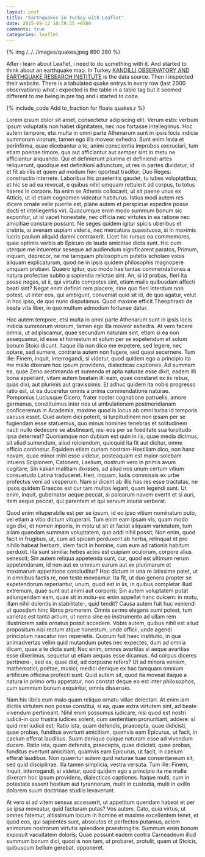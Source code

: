 ```yaml
---
layout: post
title: "Earthquakes in Turkey with Leaflet"
date: 2015-09-12 10:59:55 +0300
comments: true
categories: leaflet
---
```


{% img /../../images/quakes.jpeg 890 280 %}

After i learn about Leaflet, i need to do something with it. And started to think about an earthquake map. In Turkey <a target="_blank" href="http://www.koeri.boun.edu.tr"/>KANDILLI OBSERVATORY AND EARTHQUAKE RESEARCH INSTITUTE</a> is the data source. Then i inspected their website. There is a tabulated quake entrys in every row (last 2000 observations) what i expected is the table in a table tag but it seemed different to me being in pre tag and i started to code. <!--more-->

{% include_code Add to_fraction for floats quakes.r %}


<p>Lorem ipsum dolor sit amet, consectetur adipiscing elit. Verum esto: verbum ipsum voluptatis non habet dignitatem, nec nos fortasse intellegimus. Hoc autem tempore, etsi multa in omni parte Athenarum sunt in ipsis locis indicia summorum virorum, tamen ego illa moveor exhedra. Sunt enim levia et perinfirma, quae dicebantur a te, animi conscientia improbos excruciari, tum etiam poenae timore, qua aut afficiantur aut semper sint in metu ne afficiantur aliquando. Qui et definierunt plurima et definiendi artes reliquerunt, quodque est definitioni adiunctum, ut res in partes dividatur, id et fit ab illis et quem ad modum fieri oporteat traditur; Duo Reges: constructio interrete. Laboribus hic praeteritis gaudet, tu iubes voluptatibus, et hic se ad ea revocat, e quibus nihil umquam rettulerit ad corpus, tu totus haeres in corpore. Ita enim se Athenis collocavit, ut sit paene unus ex Atticis, ut id etiam cognomen videatur habiturus. Istius modi autem res dicere ornate velle puerile est, plane autem et perspicue expedire posse docti et intellegentis viri. Quocumque enim modo summum bonum sic exponitur, ut id vacet honestate, nec officia nec virtutes in ea ratione nec amicitiae constare possunt. Ne seges quidem igitur spicis uberibus et crebris, si avenam uspiam videris, nec mercatura quaestuosa, si in maximis lucris paulum aliquid damni contraxerit. Licet hic rursus ea commemores, quae optimis verbis ab Epicuro de laude amicitiae dicta sunt. Hic cum uterque me intueretur seseque ad audiendum significarent paratos, Primum, inquam, deprecor, ne me tamquam philosophum putetis scholam vobis aliquam explicaturum, quod ne in ipsis quidem philosophis magnopere umquam probavi. Quaero igitur, quo modo hae tantae commendationes a natura profectae subito a sapientia relictae sint. An, si id probas, fieri ita posse negas, ut ii, qui virtutis compotes sint, etiam malis quibusdam affecti beati sint? Negat enim definiri rem placere, sine quo fieri interdum non potest, ut inter eos, qui ambigunt, conveniat quid sit id, de quo agatur, velut in hoc ipso, de quo nunc disputamus. Quod maxime efficit Theophrasti de beata vita liber, in quo multum admodum fortunae datur. </p>

<p>Hoc autem tempore, etsi multa in omni parte Athenarum sunt in ipsis locis indicia summorum virorum, tamen ego illa moveor exhedra. At vero facere omnia, ut adipiscamur, quae secundum naturam sint, etiam si ea non assequamur, id esse et honestum et solum per se expetendum et solum bonum Stoici dicunt. Itaque illa non dico me expetere, sed legere, nec optare, sed sumere, contraria autem non fugere, sed quasi secernere. Tum ille: Finem, inquit, interrogandi, si videtur, quod quidem ego a principio ita me malle dixeram hoc ipsum providens, dialecticas captiones. Ad summam ea, quae Zeno aestimanda et sumenda et apta naturae esse dixit, eadem illi bona appellant, vitam autem beatam illi eam, quae constaret ex iis rebus, quas dixi, aut plurimis aut gravissimis. Et adhuc quidem ita nobis progresso ratio est, ut ea duceretur omnis a prima commendatione naturae. Pomponius Luciusque Cicero, frater noster cognatione patruelis, amore germanus, constituimus inter nos ut ambulationem postmeridianam conficeremus in Academia, maxime quod is locus ab omni turba id temporis vacuus esset. Quid autem dici poterit, si turpitudinem non ipsam per se fugiendam esse statuemus, quo minus homines tenebras et solitudinem nacti nullo dedecore se abstineant, nisi eos per se foeditate sua turpitudo ipsa deterreat? Quoniamque non dubium est quin in iis, quae media dicimus, sit aliud sumendum, aliud reiciendum, quicquid ita fit aut dicitur, omne officio continetur. Equidem etiam curiam nostram-Hostiliam dico, non hanc novam, quae minor mihi esse videtur, posteaquam est maior-solebam intuens Scipionem, Catonem, Laelium, nostrum vero in primis avum cogitare; Sin kakan malitiam dixisses, ad aliud nos unum certum vitium consuetudo Latina traduceret. Heri, inquam, ludis commissis ex urbe profectus veni ad vesperum. Nam si dicent ab illis has res esse tractatas, ne ipsos quidem Graecos est cur tam multos legant, quam legendi sunt. Ut enim, inquit, gubernator aeque peccat, si palearum navem evertit et si auri, item aeque peccat, qui parentem et qui servum iniuria verberat. </p>

<p>Quod enim vituperabile est per se ipsum, id eo ipso vitium nominatum puto, vel etiam a vitio dictum vituperari. Tum enim eam ipsam vis, quam modo ego dixi, et nomen inponis, in motu ut sit et faciat aliquam varietatem, tum aliam quandam summam voluptatem, quo addi nihil possit; Non enim, quod facit in frugibus, ut, cum ad spicam perduxerit ab herba, relinquat et pro nihilo habeat herbam, idem facit in homine, cum eum ad rationis habitum perduxit. Illa sunt similia: hebes acies est cuipiam oculorum, corpore alius senescit; Sin autem reliqua appetenda sunt, cur, quod est ultimum rerum appetendarum, id non aut ex omnium earum aut ex plurimarum et maximarum appetitione concluditur? Hoc dictum in una re latissime patet, ut in omnibus factis re, non teste moveamur. Ita fit, ut duo genera propter se expetendorum reperiantur, unum, quod est in iis, in quibus completar illud extremum, quae sunt aut animi aut corporis; Sin autem voluptatem putat adiungendam eam, quae sit in motu-sic enim appellat hanc dulcem: in motu, illam nihil dolentis in stabilitate-, quid tendit? Causa autem fuit huc veniendi ut quosdam hinc libros promerem. Omnis sermo elegans sumi potest, tum varietas est tanta artium, ut nemo sine eo instrumento ad ullam rem illustriorem satis ornatus possit accedere. Vobis autem, quibus nihil est aliud propositum nisi rectum atque honestum, unde officii, unde agendi principlum nascatur non reperietis. Quorum fuit haec institutio, in qua animadvertas velim quid mutandum putes nec expectes, dum ad omnia dicam, quae a te dicta sunt; Nec enim, omnes avaritias si aeque avaritias esse dixerimus, sequetur ut etiam aequas esse dicamus. Ad corpus diceres pertinere-, sed ea, quae dixi, ad corpusne refers? Ut ad minora veniam, mathematici, poëtae, musici, medici denique ex hac tamquam omnium artificum officina profecti sunt. Quid autem sit, quod ita moveat itaque a natura in primo ortu appetatur, non constat deque eo est inter philosophos, cum summum bonum exquiritur, omnis dissensio. </p>

<p>Nam his libris eum malo quam reliquo ornatu villae delectari. At enim iam dicitis virtutem non posse constitui, si ea, quae extra virtutem sint, ad beate vivendum pertineant. Nihil enim possumus iudicare, nisi quod est nostri iudicii-in quo frustra iudices solent, cum sententiam pronuntiant, addere: si quid mei iudicii est; Ratio ista, quam defendis, praecepta, quae didicisti, quae probas, funditus evertunt amicitiam, quamvis eam Epicurus, ut facit, in caelum efferat laudibus. Suam denique cuique naturam esse ad vivendum ducem. Ratio ista, quam defendis, praecepta, quae didicisti, quae probas, funditus evertunt amicitiam, quamvis eam Epicurus, ut facit, in caelum efferat laudibus. Non quaeritur autem quid naturae tuae consentaneum sit, sed quid disciplinae. Illa tamen simplicia, vestra versuta. Tum ille: Finem, inquit, interrogandi, si videtur, quod quidem ego a principio ita me malle dixeram hoc ipsum providens, dialecticas captiones. Itaque multi, cum in potestate essent hostium aut tyrannorum, multi in custodia, multi in exillo dolorem suum doctrinae studiis levaverunt. </p>

<p>At vero si ad vitem sensus accesserit, ut appetitum quendam habeat et per se ipsa moveatur, quid facturam putas? Vos autem, Cato, quia virtus, ut omnes fatemur, altissimum locum in homine et maxime excellentem tenet, et quod eos, qui sapientes sunt, absolutos et perfectos putamus, aciem animorum nostrorum virtutis splendore praestringitis. Summum ením bonum exposuit vacuitatem doloris; Quae possunt eadem contra Carneadeum illud summum bonum dici, quod is non tam, ut probaret, protulit, quam ut Stoicis, quibuscum bellum gerebat, opponeret. </p>

